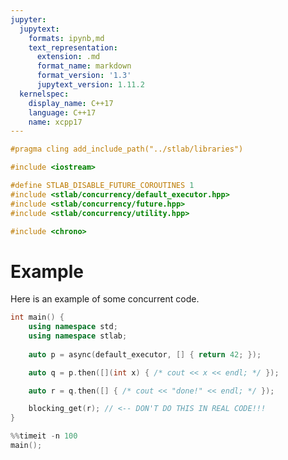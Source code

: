 ```yaml
---
jupyter:
  jupytext:
    formats: ipynb,md
    text_representation:
      extension: .md
      format_name: markdown
      format_version: '1.3'
      jupytext_version: 1.11.2
  kernelspec:
    display_name: C++17
    language: C++17
    name: xcpp17
---
```


```c++ slideshow={"slide_type": "skip"} tags=["active-ipynb"]
#pragma cling add_include_path("../stlab/libraries")

#include <iostream>

#define STLAB_DISABLE_FUTURE_COROUTINES 1
#include <stlab/concurrency/default_executor.hpp>
#include <stlab/concurrency/future.hpp>
#include <stlab/concurrency/utility.hpp>

#include <chrono>

```

# Example
Here is an example of some concurrent code.


```c++ slideshow={"slide_type": "slide"}
int main() {
    using namespace std;
    using namespace stlab;
    
    auto p = async(default_executor, [] { return 42; });

    auto q = p.then([](int x) { /* cout << x << endl; */ });

    auto r = q.then([] { /* cout << "done!" << endl; */ });

    blocking_get(r); // <-- DON'T DO THIS IN REAL CODE!!!
}
```

```c++ tags=["active-ipynb"]
%%timeit -n 100
main();
```

```c++

```
